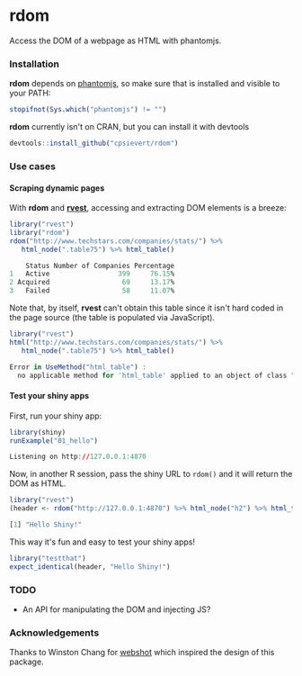rdom
=====

Access the DOM of a webpage as HTML with phantomjs.

### Installation

**rdom** depends on [phantomjs](http://phantomjs.org/), so make sure that is installed and visible to your PATH:

```r
stopifnot(Sys.which("phantomjs") != "")
```

**rdom** currently isn't on CRAN, but you can install it with devtools

```r
devtools::install_github("cpsievert/rdom")
```

### Use cases

#### Scraping dynamic pages

With **rdom** and [**rvest**](http://cran.r-project.org/web/packages/rvest/), accessing and extracting DOM elements is a breeze:

```r
library("rvest")
library("rdom")
rdom("http://www.techstars.com/companies/stats/") %>%
   html_node(".table75") %>% html_table()
```

```r
    Status Number of Companies Percentage
1   Active                 399     76.15%
2 Acquired                  69     13.17%
3   Failed                  58     11.07%
```


Note that, by itself, **rvest** can't obtain this table since it isn't hard coded in the page source (the table is populated via JavaScript).

```r
library("rvest")
html("http://www.techstars.com/companies/stats/") %>%
   html_node(".table75") %>% html_table()
```

```r
Error in UseMethod("html_table") : 
  no applicable method for 'html_table' applied to an object of class "NULL"
```

#### Test your shiny apps

First, run your shiny app:

```r
library(shiny)
runExample("01_hello")
```

```r
Listening on http://127.0.0.1:4870
```

Now, in another R session, pass the shiny URL to `rdom()` and it will return the DOM as HTML.

```r
library("rvest")
(header <- rdom("http://127.0.0.1:4870") %>% html_node("h2") %>% html_text())
```

```r
[1] "Hello Shiny!"
```

This way it's fun and easy to test your shiny apps!

```r
library("testthat")
expect_identical(header, "Hello Shiny!")
```

### TODO

* An API for manipulating the DOM and injecting JS?

### Acknowledgements

Thanks to Winston Chang for [webshot](https://github.com/wch/webshot) which inspired the design of this package.
